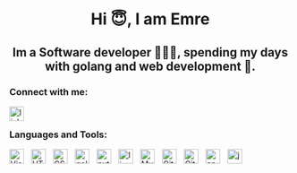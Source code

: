 <h1 align="center"> Hi 😇, I am Emre </h1>

<h2 align="center"> Im a Software developer 👨🏼‍💻, spending my days with golang and web development 🤩. </h2>

### Connect with me:
[<img align="left" alt="linkedin" width="26px" src="https://cdn.jsdelivr.net/gh/devicons/devicon/icons/linkedin/linkedin-original.svg" />](https://linkedin.com/in/emretask1n)
&nbsp;&nbsp;



### Languages and Tools:
[<img align="left" alt="Visual Studio Code" width="26px" src="https://cdn.jsdelivr.net/gh/devicons/devicon/icons/vscode/vscode-original.svg" style="padding-right:10px;" />][vscode]
[<img align="left" alt="HTML5" width="26px" src="https://cdn.jsdelivr.net/gh/devicons/devicon/icons/html5/html5-original.svg" style="padding-right:10px;" />][html]
[<img align="left" alt="CSS3" width="26px" src="https://cdn.jsdelivr.net/gh/devicons/devicon/icons/css3/css3-original.svg" style="padding-right:10px;" />][css]
[<img align="left" alt="golang" width="26px" src="https://cdn.jsdelivr.net/gh/devicons/devicon/icons/go/go-original-wordmark.svg" style="padding-right:10px;" />][golang]
[<img align="left" alt="python" width="26px" src="https://cdn.jsdelivr.net/gh/devicons/devicon/icons/python/python-original-wordmark.svg" style="padding-right:10px;" />][python]
[<img align="left" alt="linux" width="26px" src="https://cdn.jsdelivr.net/gh/devicons/devicon/icons/linux/linux-original.svg" style="padding-right:10px;" />][linux]
[<img align="left" alt="MySQL" width="26px" src="https://cdn.jsdelivr.net/gh/devicons/devicon/icons/mysql/mysql-original.svg" style="padding-right:10px;" />][mysql]
[<img align="left" alt="Git" width="26px" src="https://cdn.jsdelivr.net/gh/devicons/devicon/icons/git/git-original.svg" style="padding-right:10px;" />][git]
[<img align="left" alt="GitHub" width="26px" src="https://cdn.jsdelivr.net/gh/devicons/devicon/icons/github/github-original-wordmark.svg" style="padding-right:10px;" />][github]
[<img align="left" alt="androidstudio" width="26px" src="https://cdn.jsdelivr.net/gh/devicons/devicon/icons/androidstudio/androidstudio-original.svg" style="padding-right:10px;" />][androidstudio]
[<img align="left" alt="java" width="26px" src="https://cdn.jsdelivr.net/gh/devicons/devicon/icons/java/java-original-wordmark.svg" style="padding-right:10px;" />][java]





<br />
<br />


[vscode]:https://code.visualstudio.com/
[html]:https://developer.mozilla.org/en-US/docs/Web/HTML
[css]:https://developer.mozilla.org/en-US/docs/Web/CSS
[golang]:https://go.dev/
[python]:https://www.python.org/
[linux]:https://www.linux.org/
[mysql]:https://www.mysql.com/
[git]: https://git-scm.com/
[github]:https://github.com
[androidstudio]:https://developer.android.com/studio?gclid=Cj0KCQjwsdiTBhD5ARIsAIpW8CLqLWja9EIQC39Xu0W-IFc2_2WDQbjM9f4TRJ0HYp54elXmtCX8ZusaAoATEALw_wcB&gclsrc=aw.ds
[java]:https://www.java.com/
